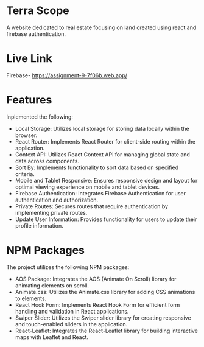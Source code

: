 # Terra Scope
A website dedicated to real estate focusing on land created using react and firebase authentication.

# Live Link
Firebase- https://assignment-9-7f06b.web.app/

# Features
Inplemented the following:
-  Local Storage: Utilizes local storage for storing data locally within the browser.
-  React Router: Implements React Router for client-side routing within the application.
-  Context API: Utilizes React Context API for managing global state and data across components.
-  Sort By: Implements functionality to sort data based on specified criteria.
-  Mobile and Tablet Responsive: Ensures responsive design and layout for optimal viewing experience on mobile and tablet devices.
-  Firebase Authentication: Integrates Firebase Authentication for user authentication and authorization.
-  Private Routes: Secures routes that require authentication by implementing private routes.
-  Update User Information: Provides functionality for users to update their profile information.
 
# NPM Packages
The project utilizes the following NPM packages:
-  AOS Package: Integrates the AOS (Animate On Scroll) library for animating elements on scroll.
-  Animate.css: Utilizes the Animate.css library for adding CSS animations to elements.
-  React Hook Form: Implements React Hook Form for efficient form handling and validation in React applications.
-  Swiper Slider: Utilizes the Swiper slider library for creating responsive and touch-enabled sliders in the application.
-  React-Leaflet: Integrates the React-Leaflet library for building interactive maps with Leaflet and React.
